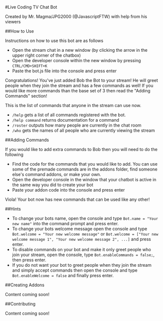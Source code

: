 #Live Coding TV Chat Bot

Created by Mr. Magma/JPG2000 (@JavascriptFTW) with help from his viewers

##How to Use

Instructions on how to use this bot are as follows

- Open the stream chat in a new window (by clicking the arrow in the upper right corner of the chatbox)
- Open the developer console within the new window by pressing `CTRL/CMD+SHIFT+K`
- Paste the bot.js file into the console and press enter

Congratulations! You've just added Bob the Bot to your stream! He will greet people when they join the stream and has a few commands as well! If you would like more commands than the base set of 3 then read the "Adding Commands" section!

This is the list of commands that anyone in the stream can use now.

- `/help` gets a list of all commands registered with the bot.
- `/help command` returns documentation for a command
- `/roster` outputs how many people are currently in the chat room
- `/who` gets the names of all people who are currently viewing the stream

##Adding Commands

If you would like to add extra commands to Bob then you will need to do the following

- Find the code for the commands that you would like to add. You can use some of the premade commands are in the addons folder, find someone else's command addons, or make your own.
- Open the developer console in the window that your chatbot is active in the same way you did to create your bot
- Paste your addon code into the console and press enter

Viola! Your bot now has new commands that can be used like any other!

##Hints

- To change your bots name, open the console and type `Bot.name = "Your new name"` into the command prompt and press enter.
- To change your bots welcome message open the console and type `Bot.welcome = "Your new welcome message"` or `Bot.welcome = ["Your new welcome message 1", "Your new welcome message 2", ...]` and press enter.
- To disable commands on your bot and make it only greet people who join your stream, open the console, type `Bot.enableCommands = false;`, then press enter.
- If you do not want your bot to greet people when they join the stream and simply accept commands then open the console and type `Bot.enableWelcome = false` and finally press enter.

##Creating Addons

Content coming soon!

##Contributing

Content coming soon!

